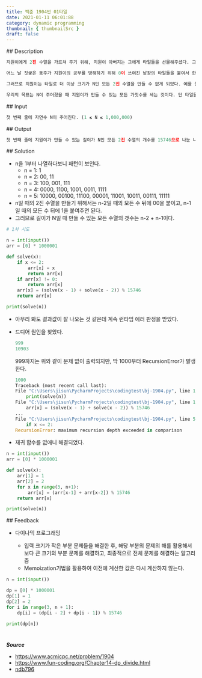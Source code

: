 ```yaml
---
title: 백준 1904번 01타일
date: 2021-01-11 06:01:88
category: dynamic programming
thumbnail: { thumbnailSrc }
draft: false
---
```


## Description

```py
지원이에게 2진 수열을 가르쳐 주기 위해, 지원이 아버지는 그에게 타일들을 선물해주셨다. 그리고 이 각각의 타일들은 0 또는 1이 쓰여 있는 낱장의 타일들이다.

어느 날 짓궂은 동주가 지원이의 공부를 방해하기 위해 0이 쓰여진 낱장의 타일들을 붙여서 한 쌍으로 이루어진 00 타일들을 만들었다. 결국 현재 1 하나만으로 이루어진 타일 또는 0타일을 두 개 붙인 한 쌍의 00타일들만이 남게 되었다.

그러므로 지원이는 타일로 더 이상 크기가 N인 모든 2진 수열을 만들 수 없게 되었다. 예를 들어, N=1일 때 1만 만들 수 있고, N=2일 때는 00, 11을 만들 수 있다. (01, 10은 만들 수 없게 되었다.) 또한 N=4일 때는 0011, 0000, 1001, 1100, 1111 등 총 5개의 2진 수열을 만들 수 있다.

우리의 목표는 N이 주어졌을 때 지원이가 만들 수 있는 모든 가짓수를 세는 것이다. 단 타일들은 무한히 많은 것으로 가정하자.
```

## Input

```py
첫 번째 줄에 자연수 N이 주어진다. (1 ≤ N ≤ 1,000,000)
```

## Output

```py
첫 번째 줄에 지원이가 만들 수 있는 길이가 N인 모든 2진 수열의 개수를 15746으로 나눈 나머지를 출력한다.
```

## Solution

- n을 1부터 나열하다보니 패턴이 보인다.
  - n = 1: 1
  - n = 2: 00, 11
  - n = 3: 100, 001, 111
  - n = 4: 0000, 1100, 1001, 0011, 1111
  - n = 5: 10000, 00100, 11100, 00001, 11001, 10011, 00111, 11111
- n일 때의 2진 수열을 만들기 위해서는 n-2일 때의 모든 수 뒤에 00을 붙이고, n-1일 때의 모든 수 뒤에 1을 붙여주면 된다.
- 그러므로 길이가 N일 때 만들 수 있는 모든 수열의 갯수는 n-2 + n-1이다.

```python
# 1차 시도

n = int(input())
arr = [0] * 1000001

def solve(x):
    if x <= 2:
        arr[x] = x
        return arr[x]
    if arr[x] != 0:
        return arr[x]
    arr[x] = (solve(x - 1) + solve(x - 2)) % 15746
    return arr[x]

print(solve(n))

```

- 아무리 봐도 결과값이 잘 나오는 것 같은데 계속 런타임 에러 판정을 받았다.
- 드디어 원인을 찾았다.

  ```python
  999
  10903
  ```

  999까지는 위와 같이 문제 없이 출력되지만, 딱 1000부터 RecursionError가 발생한다.

  ```python
  1000
  Traceback (most recent call last):
  File "C:\Users\jisun\PycharmProjects\codingtest\bj-1904.py", line 13, in <module>
      print(solve(n))
  File "C:\Users\jisun\PycharmProjects\codingtest\bj-1904.py", line 10, in solve
      arr[x] = (solve(x - 1) + solve(x - 2)) % 15746
  ...
  File "C:\Users\jisun\PycharmProjects\codingtest\bj-1904.py", line 5, in solve
      if x <= 2:
  RecursionError: maximum recursion depth exceeded in comparison
  ```

- 재귀 함수를 없애니 해결되었다.

```python
n = int(input())
arr = [0] * 1000001

def solve(x):
    arr[1] = 1
    arr[2] = 2
    for x in range(3, n+1):
        arr[x] = (arr[x-1] + arr[x-2]) % 15746
    return arr[x]

print(solve(n))
```

## Feedback

- 다이나믹 프로그래밍

  - 입력 크기가 작은 부분 문제들을 해결한 후, 해당 부분의 문제의 해를 활용해서 보다 큰 크기의 부분 문제를 해결하고, 최종적으로 전체 문제를 해결하는 알고리즘
  - Memoization기법을 활용하여 이전에 계산한 값은 다시 계산하지 않는다.

```python
n = int(input())

dp = [0] * 1000001
dp[1] = 1
dp[2] = 2
for i in range(3, n + 1):
    dp[i] = (dp[i - 2] + dp[i - 1]) % 15746

print(dp[n])
```

#

**_Source_**

- https://www.acmicpc.net/problem/1904
- https://www.fun-coding.org/Chapter14-dp_divide.html
- [ndb796](https://github.com/ndb796/Fast_Campus_Algorithm_Lecture_Notes/blob/master/Solutions/%5B12%5D_1.py)
